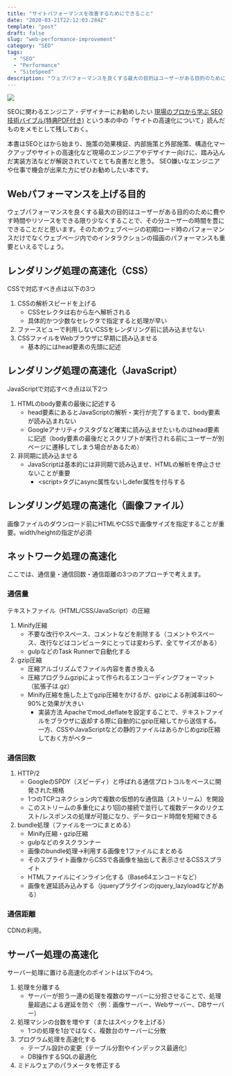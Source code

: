 ```yaml
---
title: "サイトパフォーマンスを改善するためにできること"
date: "2020-03-21T22:12:03.284Z"
template: "post"
draft: false
slug: "web-performance-improvement"
category: "SEO"
tags:
  - "SEO"
  - "Performance"
  - "SiteSpeed"
description: "ウェブパフォーマンスを良くする最大の目的はユーザーがある目的のために費やす時間やリソースをできる限り少なくすることで、その分ユーザーの時間を豊にできることだと思います。そのためウェブページの初期ロード時のパフォーマンスだけでなくウェブページ内でのインタラクションの描画のパフォーマンスも重要といえるでしょう。"
---
```


<a target="_blank"  href="https://www.amazon.co.jp/gp/product/4839966001/ref=as_li_tl?ie=UTF8&camp=247&creative=1211&creativeASIN=4839966001&linkCode=as2&tag=10010d-22&linkId=ddffdedd959ea4e72a6ce4b90a884a61"><img border="0" src="//ws-fe.amazon-adsystem.com/widgets/q?_encoding=UTF8&MarketPlace=JP&ASIN=4839966001&ServiceVersion=20070822&ID=AsinImage&WS=1&Format=_SL250_&tag=10010d-22" ></a><img src="//ir-jp.amazon-adsystem.com/e/ir?t=10010d-22&l=am2&o=9&a=4839966001" width="1" height="1" border="0" alt="" style="border:none !important; margin:0px !important;" />

SEOに関わるエンジニア・デザイナーにお勧めしたい
[現場のプロから学ぶ SEO技術バイブル(特典PDF付き)](https://amzn.to/3dn4PhA) という本の中の「サイトの高速化について」読んだものをメモとして残しておく。

本書はSEOとはから始まり、施策の効果検証、内部施策と外部施策、構造化マークアップやサイトの高速化など現場のエンジニアやデザイナー向けに、踏み込んだ実装方法などが解説されていてとても良書だと思う。
SEO嫌いなエンジニアや仕事で機会が出来た方にぜひお勧めしたい本です。

## Webパフォーマンスを上げる目的
ウェブパフォーマンスを良くする最大の目的はユーザーがある目的のために費やす時間やリソースをできる限り少なくすることで、その分ユーザーの時間を豊にできることだと思います。そのためウェブページの初期ロード時のパフォーマンスだけでなくウェブページ内でのインタラクションの描画のパフォーマンスも重要といえるでしょう。

## レンダリング処理の高速化（CSS）
CSSで対応すべき点は以下の3つ
1. CSSの解析スピードを上げる
	+ CSSセレクタは右から左へ解析される
	+ 具体的かつ少数なセレクタで指定すると処理が早い
1. ファースビューで利用しないCSSをレンダリング前に読み込ませない
1. CSSファイルをWebブラウザに早期に読み込ませる
	+ 基本的にはhead要素の先頭に記述

## レンダリング処理の高速化（JavaScript）
JavaScriptで対応すべき点は以下2つ
1. HTMLのbody要素の最後に記述する
	+ head要素にあるとJavaScriptの解析・実行が完了するまで、body要素が読み込まれない
	+ Googleアナリティクスタグなど確実に読み込ませたいものはhead要素に記述（body要素の最後だとスクリプトが実行される前にユーザーが別ページに遷移してしまう場合があるため）
1. 非同期に読み込ませる
	+ JavaScriptは基本的には非同期で読み込ませ、HTMLの解析を停止させないことが重要
		+ \<script>タグにasync属性ないしdefer属性を付与する 

## レンダリング処理の高速化（画像ファイル）
画像ファイルのダウンロード前にHTMLやCSSで画像サイズを指定することが重要。width/heightの指定が必須

## ネットワーク処理の高速化
ここでは、通信量・通信回数・通信距離の3つのアプローチで考えます。
### 通信量
テキストファイル（HTML/CSS/JavaScript）の圧縮
1. Minify圧縮
	+ 不要な改行やスペース、コメントなどを削除する（コメントやスペース、改行などはコンピュータにとっては変わらず、全てサイズがある）
	+ gulpなどのTask Runnerで自動化する
1. gzip圧縮
	+ 圧縮アルゴリズムでファイル内容を書き換える
	+ 圧縮プログラムgzipによって作られるエンコーディングフォーマット（拡張子は.gz）
	+ Minify圧縮を施した上でgzip圧縮をかけるが、gzipによる削減率は60〜90%と効果が大きい
		+ 実装方法
		Apacheでmod_deflateを設定することで、テキストファイルをブラウザに返却する際に自動的にgzip圧縮してから送信する。一方、CSSやJavaScriptなどの静的ファイルはあらかじめgzip圧縮しておく方がベター

### 通信回数
1. HTTP/2
	+ GoogleのSPDY（スピーディ）と呼ばれる通信プロトコルをベースに開発された規格
	+ 1つのTCPコネクション内で複数の仮想的な通信路（ストリーム）を開設
	+ このストリームの多重化により1回の接続で並行して複数データのリクエスト/レスポンスの処理が可能になり、データロード時間を短縮できる
2. bundle処理（ファイルを一つにまとめる）
	+ Minify圧縮・gzip圧縮
	+ gulpなどのタスクランナー
	+ 画像のbundle処理→利用する画像を1ファイルにまとめる
	+ そのスプライト画像からCSSで各画像を抽出して表示させるCSSスプライト
	+ HTMLファイルにインライン化する（Base64エンコードなど）
	+ 画像を遅延読み込みする（jqueryプラグインのjquery_lazyloadなどがある）

### 通信距離
CDNの利用。

## サーバー処理の高速化
サーバー処理に置ける高速化のポイントは以下の4つ。
1. 処理を分離する
	+ サーバーが担う一連の処理を複数のサーバーに分担させることで、処理量超過による遅延を防ぐ（例：画像サーバー、Webサーバー、DBサーバー）
1. 処理マシンの台数を増やす（またはスペックを上げる）
	+ 1つの処理を1台ではなく、複数台のサーバーに分散
1. プログラム処理を高速化する
	+ テーブル設計の変更（テーブル分割やインデックス最適化）
	+ DB操作するSQLの最適化
1. ミドルウェアのパラメータを修正する